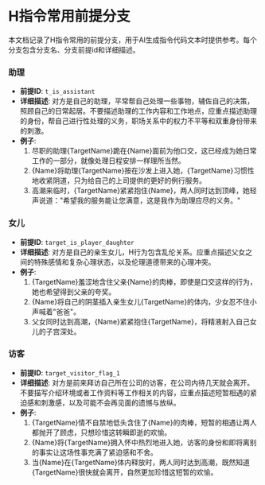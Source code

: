 # H指令常用前提分支

本文档记录了H指令常用的前提分支，用于AI生成指令代码文本时提供参考。每个分支包含分支名、分支前提id和详细描述。

### 助理
- **前提ID**: `t_is_assistant`
- **详细描述**: 对方是自己的助理，平常帮自己处理一些事物，辅佐自己的决策，照顾自己的日常起居。不要描述助理的工作内容和工作地点，应重点描述助理的身份，帮自己进行性处理的义务，职场关系中的权力不平等和双重身份带来的刺激。
- **例子**:
  1. 尽职的助理{TargetName}跪在{Name}面前为他口交，这已经成为她日常工作的一部分，就像处理日程安排一样理所当然。
  2. {Name}将助理{TargetName}按在沙发上进入她，{TargetName}习惯性地收紧阴道，只为给自己的上司提供的更好的例行服务。
  3. 高潮来临时，{TargetName}紧紧抱住{Name}，两人同时达到顶峰，她轻声说道："希望我的服务能让您满意，这是我作为助理应尽的义务。"

### 女儿
- **前提ID**: `target_is_player_daughter`
- **详细描述**: 对方是自己的亲生女儿，H行为包含乱伦关系。应重点描述父女之间的特殊感情和复杂心理状态，以及伦理道德带来的心理冲突。
- **例子**:
  1. {TargetName}羞涩地含住父亲{Name}的肉棒，即使是口交这样的行为，她也希望得到父亲的夸奖。
  2. {Name}将自己的阴茎插入亲生女儿{TargetName}的体内，少女忍不住小声喊着"爸爸"。
  3. 父女同时达到高潮，{Name}紧紧抱住{TargetName}，将精液射入自己女儿的子宫深处。

### 访客
- **前提ID**: `target_visitor_flag_1`
- **详细描述**: 对方是前来拜访自己所在公司的访客，在公司内待几天就会离开。不要描写介绍环境或者工作资料等工作相关的内容，应重点描述短暂相遇的紧迫感和刺激感，以及可能不会再见面的遗憾与放纵。
- **例子**:
  1. {TargetName}情不自禁地低头含住了{Name}的肉棒，短暂的相遇让两人都抛开了顾虑，只想珍惜这转瞬即逝的欢愉。
  2. {Name}将{TargetName}拥入怀中热烈地进入她，访客的身份和即将离别的事实让这场性事充满了紧迫感和不舍。
  3. 当{Name}在{TargetName}体内释放时，两人同时达到高潮，既然知道{TargetName}很快就会离开，自然更加珍惜这短暂的欢愉。

